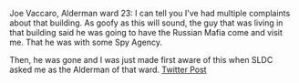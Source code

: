 Joe Vaccaro, Alderman ward 23: I can tell you I've had multiple complaints about that building. As goofy as this will sound, the guy that was living in that building said he was going to have the Russian Mafia come and visit me. That he was with some Spy Agency. 

Then, he was gone and I was just made first aware of this when SLDC asked me as the Alderman of that ward.
[Twitter Post](https://twitter.com/StlPoliticClips/status/1402389390572277767?s=20)
